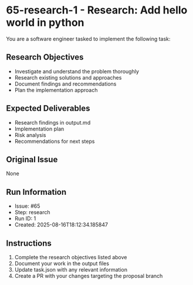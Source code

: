 # 65-research-1 - Research: Add hello world in python

You are a software engineer tasked to implement the following task:

## Research Objectives
- Investigate and understand the problem thoroughly
- Research existing solutions and approaches
- Document findings and recommendations
- Plan the implementation approach

## Expected Deliverables
- Research findings in output.md
- Implementation plan
- Risk analysis
- Recommendations for next steps

## Original Issue

None

## Run Information
- Issue: #65
- Step: research
- Run ID: 1
- Created: 2025-08-16T18:12:34.185847

## Instructions
1. Complete the research objectives listed above
2. Document your work in the output files
3. Update task.json with any relevant information
4. Create a PR with your changes targeting the proposal branch

